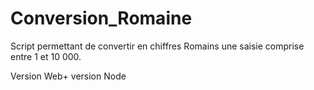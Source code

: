 # Conversion_Romaine
Script permettant de convertir en chiffres Romains une saisie comprise entre 1 et 10 000.

Version Web+ version Node
